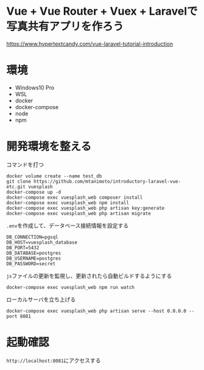 # Vue + Vue Router + Vuex + Laravelで写真共有アプリを作ろう

https://www.hypertextcandy.com/vue-laravel-tutorial-introduction

# 環境

- Windows10 Pro
- WSL
- docker
- docker-compose
- node
- npm

# 開発環境を整える

コマンドを打つ
```
docker volume create --name test_db
git clone https://github.com/mtanimoto/introductory-laravel-vue-etc.git vuesplash
docker-compose up -d
docker-compose exec vuesplash_web composer install
docker-compose exec vuesplash_web npm install
docker-compose exec vuesplash_web php artisan key:generate
docker-compose exec vuesplash_web php artisan migrate
```

`.env`を作成して、データベース接続情報を設定する
```
DB_CONNECTION=pgsql
DB_HOST=vuesplash_database
DB_PORT=5432
DB_DATABASE=postgres
DB_USERNAME=postgres
DB_PASSWORD=secret
```

`js`ファイルの更新を監視し、更新されたら自動ビルドするようにする
```
docker-compose exec vuesplash_web npm run watch
```

ローカルサーバを立ち上げる
```
docker-compose exec vuesplash_web php artisan serve --host 0.0.0.0 --port 8081
```

# 起動確認

`http://localhost:8081`にアクセスする